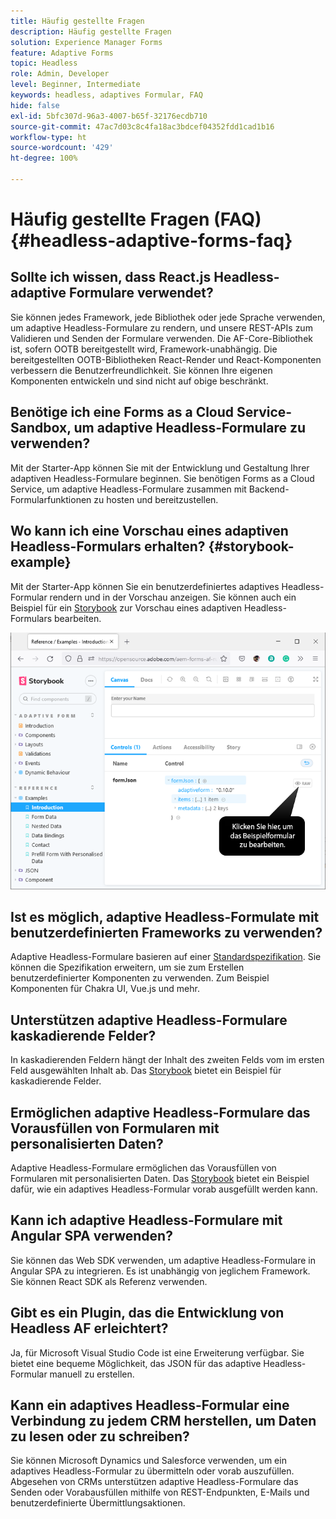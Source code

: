 ```yaml
---
title: Häufig gestellte Fragen
description: Häufig gestellte Fragen
solution: Experience Manager Forms
feature: Adaptive Forms
topic: Headless
role: Admin, Developer
level: Beginner, Intermediate
keywords: headless, adaptives Formular, FAQ
hide: false
exl-id: 5bfc307d-96a3-4007-b65f-32176ecdb710
source-git-commit: 47ac7d03c8c4fa18ac3bdcef04352fdd1cad1b16
workflow-type: ht
source-wordcount: '429'
ht-degree: 100%

---
```


# Häufig gestellte Fragen (FAQ) {#headless-adaptive-forms-faq}

## Sollte ich wissen, dass React.js Headless-adaptive Formulare verwendet?

Sie können jedes Framework, jede Bibliothek oder jede Sprache verwenden, um adaptive Headless-Formulare zu rendern, und unsere REST-APIs zum Validieren und Senden der Formulare verwenden. Die AF-Core-Bibliothek ist, sofern OOTB bereitgestellt wird, Framework-unabhängig. Die bereitgestellten OOTB-Bibliotheken React-Render und React-Komponenten verbessern die Benutzerfreundlichkeit. Sie können Ihre eigenen Komponenten entwickeln und sind nicht auf obige beschränkt.

<!-- 
## Did Adobe release a new AEM Archetype for Headless adaptive forms?

You can use Archetype 37 with flag `includeFormsheadless` or later flag to create an AEM project with Headless adaptive forms functionality. 

-->

## Benötige ich eine Forms as a Cloud Service-Sandbox, um adaptive Headless-Formulare zu verwenden?

Mit der Starter-App können Sie mit der Entwicklung und Gestaltung Ihrer adaptiven Headless-Formulare beginnen. Sie benötigen Forms as a Cloud Service, um adaptive Headless-Formulare zusammen mit Backend-Formularfunktionen zu hosten und bereitzustellen.

<!-- ## Do I need an archetype project to develop Headless adaptive forms?

You can use the starter app to start developing and styling your Headless adaptive forms. Later on, you can use the 
archetype project to deploy the finished Headless adaptive forms and corresponding custom code, created using starter app, to Forms as a Cloud Service environment. The Forms as a Cloud Service environment helps you test and productionize the forms. -->

## Wo kann ich eine Vorschau eines adaptiven Headless-Formulars erhalten? {#storybook-example}

Mit der Starter-App können Sie ein benutzerdefiniertes adaptives Headless-Formular rendern und in der Vorschau anzeigen. Sie können auch ein Beispiel für ein [Storybook](https://opensource.adobe.com/aem-forms-af-runtime/storybook/?path=/story/reference-examples--introduction) zur Vorschau eines adaptiven Headless-Formulars bearbeiten.

![](/help/assets/storybook-example.png)

## Ist es möglich, adaptive Headless-Formulate mit benutzerdefinierten Frameworks zu verwenden?

Adaptive Headless-Formulare basieren auf einer [Standardspezifikation](/help/assets/Headless-Adaptive-Form-Specification.pdf). Sie können die Spezifikation erweitern, um sie zum Erstellen benutzerdefinierter Komponenten zu verwenden. Zum Beispiel Komponenten für Chakra UI, Vue.js und mehr.

## Unterstützen adaptive Headless-Formulare kaskadierende Felder?

In kaskadierenden Feldern hängt der Inhalt des zweiten Felds vom im ersten Feld ausgewählten Inhalt ab. Das [Storybook](https://opensource.adobe.com/aem-forms-af-runtime/storybook/?path=/story/adaptive-form-dynamic-behaviour--options&amp;args=formJson.items[0].fieldType:drop-down;formJson.items[0].minimum:!undefined;formJson.items[0].maximum:!undefined;formJson.items[0].label.value:Choose+number+of+options;formJson.items[0].enum[0]:1;formJson.items[0].enum[1]:2;formJson.items[0].enum[2]:3;formJson.items[1].fieldType:drop-down) bietet ein Beispiel für kaskadierende Felder.

## Ermöglichen adaptive Headless-Formulare das Vorausfüllen von Formularen mit personalisierten Daten?

Adaptive Headless-Formulare ermöglichen das Vorausfüllen von Formularen mit personalisierten Daten. Das [Storybook](https://opensource.adobe.com/aem-forms-af-runtime/storybook/?path=/story/reference-examples--prefill-form-with-personalised-data) bietet ein Beispiel dafür, wie ein adaptives Headless-Formular vorab ausgefüllt werden kann.

<!-- >
## Can I use existing Adaptive Forms editor to create a Headless adaptive form?

At this moment, you use the Adaptive Form Editor to specify the JSON structure and set submit action for the forms. Support for drag-and-drop components, applying rules using editor, and more editor-related options would be available later in the beta phase. Keep a watch on release notes.  -->

## Kann ich adaptive Headless-Formulare mit Angular SPA verwenden?

Sie können das Web SDK verwenden, um adaptive Headless-Formulare in Angular SPA zu integrieren. Es ist unabhängig von jeglichem Framework. Sie können React SDK als Referenz verwenden.

<!-- ## Should the `-r prerelease` switch be used every time to start the AEM SDK instance or only for the first time?

During the limited release program, use the `-r prerelease` switch every time you start the AEM SDK instance. 

## What is AEM Forms add-on (.far file) and how to install it?

Adobe Experience Manager Forms as a Cloud Service feature archive provides tools to create Headless adaptive forms on the local development environment. To install the feature archive, see [Setup development environment](setup-development-environment.md).

<!-- 
## Where do one get the license.properties file from?

You do not require a license.properties file to run AEM Cloud Service SDK. 

-->

## Gibt es ein Plugin, das die Entwicklung von Headless AF erleichtert?

Ja, für Microsoft Visual Studio Code ist eine Erweiterung verfügbar. Sie bietet eine bequeme Möglichkeit, das JSON für das adaptive Headless-Formular manuell zu erstellen.

## Kann ein adaptives Headless-Formular eine Verbindung zu jedem CRM herstellen, um Daten zu lesen oder zu schreiben?

Sie können Microsoft Dynamics und Salesforce verwenden, um ein adaptives Headless-Formular zu übermitteln oder vorab auszufüllen. Abgesehen von CRMs unterstützen adaptive Headless-Formulare das Senden oder Vorabausfüllen mithilfe von REST-Endpunkten, E-Mails und benutzerdefinierte Übermittlungsaktionen.
